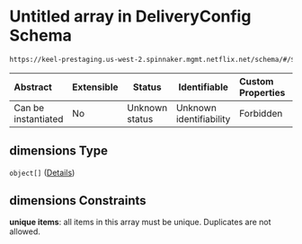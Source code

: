 # Untitled array in DeliveryConfig Schema

```txt
https://keel-prestaging.us-west-2.spinnaker.mgmt.netflix.net/schema/#/$defs/CustomizedMetricSpecification/properties/dimensions
```




| Abstract            | Extensible | Status         | Identifiable            | Custom Properties | Additional Properties | Access Restrictions | Defined In                                                    |
| :------------------ | ---------- | -------------- | ----------------------- | :---------------- | --------------------- | ------------------- | ------------------------------------------------------------- |
| Can be instantiated | No         | Unknown status | Unknown identifiability | Forbidden         | Allowed               | none                | [keel.schema.json\*](keel.schema.json "open original schema") |

## dimensions Type

`object[]` ([Details](keel-defs-metricdimension.md))

## dimensions Constraints

**unique items**: all items in this array must be unique. Duplicates are not allowed.
